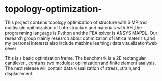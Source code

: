 # topology-optimization-
This project contains topology optimization of structure with SIMP and multiscale opitimization of both structure and materials with AH ,the programming language is Python and the FEA solver is ANSYS MAPDL. Our research group mainly research about optimization of lattice materials,and my personal interests also include machine learning\ data visualization\web sever

This is a basic optimization frame.
The benchmark is a 2D rectangular cantilever , contains two modules: optimization and finite element analysis.
The next release will contain data visualization of stress, strain,and displacement.

